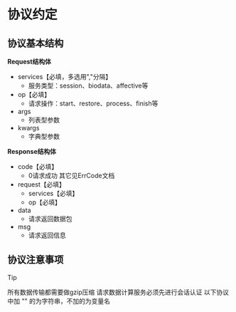 # 协议约定

## 协议基本结构
**Request结构体** 

- services【必填，多选用","分隔】
    - 服务类型：session、biodata、affective等
- op【必填】
    - 请求操作：start、restore、process、finish等
- args
    - 列表型参数
- kwargs
    - 字典型参数

**Response结构体** 
 
- code【必填】
    - 0请求成功 其它见ErrCode文档
- request【必填】
    - services【必填】
    - op【必填】
- data
    - 请求返回数据包
- msg
    - 请求返回信息

## 协议注意事项
> [!TIP]
> 所有数据传输都需要做gzip压缩
> 请求数据计算服务必须先进行会话认证
> 以下协议中加 "" 的为字符串，不加的为变量名
